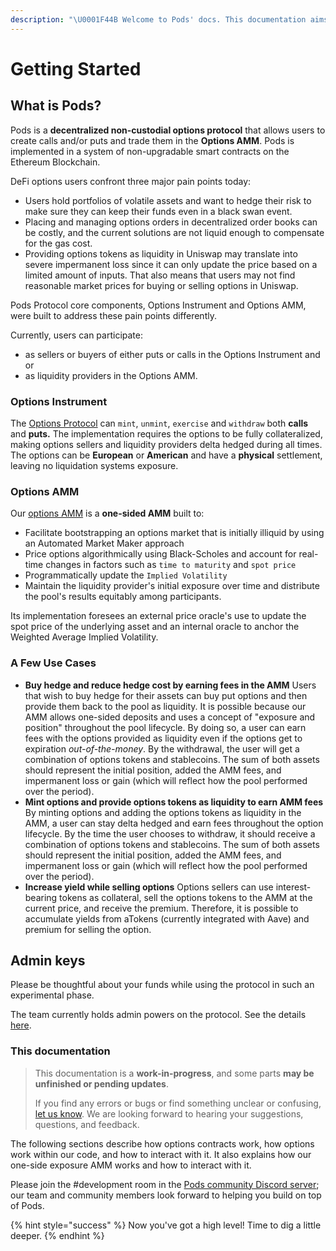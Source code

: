 ```yaml
---
description: "\U0001F44B Welcome to Pods' docs. This documentation aims to provide a high-level overview of the protocol and its existing components."
---
```


# Getting Started

## What is Pods?

Pods is a **decentralized non-custodial options protocol** that allows users to create calls and/or puts and trade them in the **Options AMM**. Pods is implemented in a system of non-upgradable smart contracts on the Ethereum Blockchain.

DeFi options users confront three major pain points today:

* Users hold portfolios of volatile assets and want to hedge their risk to make sure they can keep their funds even in a black swan event. 
* Placing and managing options orders in decentralized order books can be costly, and the current solutions are not liquid enough to compensate for the gas cost.
* Providing options tokens as liquidity in Uniswap may translate into severe impermanent loss since it can only update the price based on a limited amount of inputs. That also means that users may not find reasonable market prices for buying or selling options in Uniswap.

Pods Protocol core components, Options Instrument and Options AMM, were built to address these pain points differently. 

Currently, users can participate:

* as sellers or buyers of either puts or calls in the Options Instrument and or 
* as liquidity providers in the Options AMM.

### **Options Instrument**

The [Options Protocol](https://app.gitbook.com/@pods-finance-1/s/teste/~/drafts/-MUJTFuPygKqO2rGEssD/options-protocol-overview/introduction) can `mint`, `unmint`, `exercise` and `withdraw` both **calls** and **puts.** The implementation requires the options to be fully collateralized, making options sellers and liquidity providers delta hedged during all times. The options can be **European** or **American** and have a **physical** settlement, leaving no liquidation systems exposure.

### **Options AMM**

Our [options AMM](https://app.gitbook.com/@pods-finance-1/s/teste/options-amm-overview/introduction) is a **one-sided AMM** built to:

* Facilitate bootstrapping an options market that is initially illiquid by using an Automated Market Maker approach
* Price options algorithmically using Black-Scholes and account for real-time changes in factors such as `time to maturity` and `spot price`
* Programmatically update the `Implied Volatility`
* Maintain the liquidity provider's initial exposure over time and distribute the pool's results equitably among participants.

Its implementation foresees an external price oracle's use to update the spot price of the underlying asset and an internal oracle to anchor the Weighted Average Implied Volatility.

### A Few Use Cases

* **Buy hedge and reduce hedge cost by earning fees in the AMM** Users that wish to buy hedge for their assets can buy put options and then provide them back to the pool as liquidity. It is possible because our AMM allows one-sided deposits and uses a concept of "exposure and position" throughout the pool lifecycle. By doing so, a user can earn fees with the options provided as liquidity even if the options get to expiration _out-of-the-money_. By the withdrawal, the user will get a combination of options tokens and stablecoins. The sum of both assets should represent the initial position, added the AMM fees, and impermanent loss or gain \(which will reflect how the pool performed over the period\).
* **Mint options and provide options tokens as liquidity to earn AMM fees** By minting options and adding the options tokens as liquidity in the AMM, a user can stay delta hedged and earn fees throughout the option lifecycle. By the time the user chooses to withdraw, it should receive a combination of options tokens and stablecoins. The sum of both assets should represent the initial position, added the AMM fees, and impermanent loss or gain \(which will reflect how the pool performed over the period\).
* **Increase yield while selling options** Options sellers can use interest-bearing tokens as collateral, sell the options tokens to the AMM at the current price, and receive the premium. Therefore, it is possible to accumulate yields from aTokens \(currently integrated with Aave\) and premium for selling the option.

## Admin keys

‌Please be thoughtful about your funds while using the protocol in such an experimental phase.

The team currently holds admin powers on the protocol. See the details [here](https://app.gitbook.com/@pods-finance-1/s/teste/the-protocol/cap-and-admin-keys).

### This documentation 

> This documentation is a **work-in-progress**, and some parts **may be unfinished or pending updates**.
>
> If you find any errors or bugs or find something unclear or confusing, [let us know](https://discord.gg/Ed9YMznmS6). We are looking forward to hearing your suggestions, questions, and feedback.

The following sections describe how options contracts work, how options work within our code, and how to interact with it. It also explains how our one-side exposure AMM works and how to interact with it.

Please join the \#development room in the [Pods community Discord server](https://discord.gg/Ed9YMznmS6); our team and community members look forward to helping you build on top of Pods.

{% hint style="success" %}
Now you've got a high level! Time to dig a little deeper.
{% endhint %}

